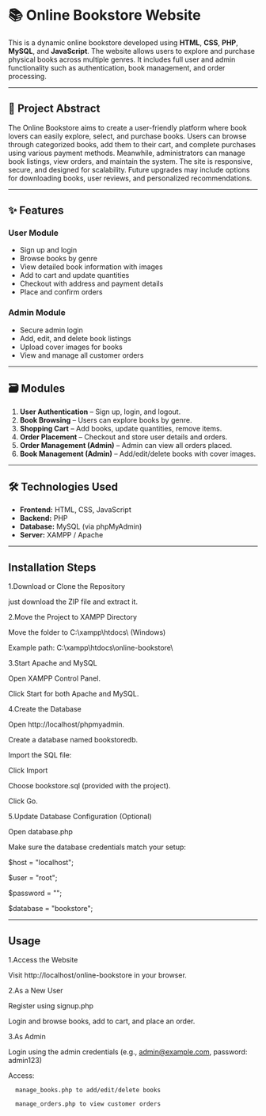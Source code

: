 # 📚 Online Bookstore Website

This is a dynamic online bookstore developed using **HTML**, **CSS**, **PHP**, **MySQL**, and **JavaScript**. The website allows users to explore and purchase physical books across multiple genres. It includes full user and admin functionality such as authentication, book management, and order processing.

---

## 🧾 Project Abstract

The Online Bookstore aims to create a user-friendly platform where book lovers can easily explore, select, and purchase books. Users can browse through categorized books, add them to their cart, and complete purchases using various payment methods. Meanwhile, administrators can manage book listings, view orders, and maintain the system. The site is responsive, secure, and designed for scalability. Future upgrades may include options for downloading books, user reviews, and personalized recommendations.

---

## ✨ Features

### User Module
- Sign up and login
- Browse books by genre
- View detailed book information with images
- Add to cart and update quantities
- Checkout with address and payment details
- Place and confirm orders

### Admin Module
- Secure admin login
- Add, edit, and delete book listings
- Upload cover images for books
- View and manage all customer orders

---

## 🗃️ Modules

1. **User Authentication** – Sign up, login, and logout.
2. **Book Browsing** – Users can explore books by genre.
3. **Shopping Cart** – Add books, update quantities, remove items.
4. **Order Placement** – Checkout and store user details and orders.
5. **Order Management (Admin)** – Admin can view all orders placed.
6. **Book Management (Admin)** – Add/edit/delete books with cover images.

---


## 🛠️ Technologies Used

- **Frontend:** HTML, CSS, JavaScript
- **Backend:** PHP
- **Database:** MySQL (via phpMyAdmin)
- **Server:** XAMPP / Apache


---

## Installation Steps
1.Download or Clone the Repository

just download the ZIP file and extract it.

2.Move the Project to XAMPP Directory

Move the folder to C:\xampp\htdocs\ (Windows)

Example path: C:\xampp\htdocs\online-bookstore\

3.Start Apache and MySQL

Open XAMPP Control Panel.

Click Start for both Apache and MySQL.

4.Create the Database

Open http://localhost/phpmyadmin.

Create a database named bookstoredb.

Import the SQL file:

Click Import

Choose bookstore.sql (provided with the project).

Click Go.

5.Update Database Configuration (Optional)

Open database.php

Make sure the database credentials match your setup:

$host = "localhost";

$user = "root";

$password = "";

$database = "bookstore";


---

## Usage
1.Access the Website

Visit http://localhost/online-bookstore in your browser.

2.As a New User

Register using signup.php

Login and browse books, add to cart, and place an order.

3.As Admin

   Login using the admin credentials (e.g., admin@example.com, password: admin123)
   
   Access:
   
      manage_books.php to add/edit/delete books
      
      manage_orders.php to view customer orders
